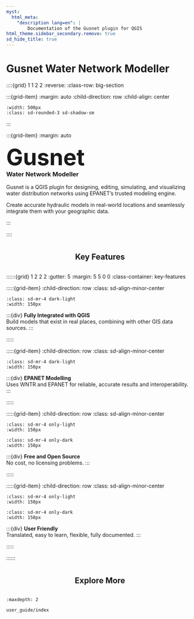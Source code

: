 ```yaml
---
myst:
  html_meta:
    "description lang=en": |
        Documentation of the Gusnet plugin for QGIS
html_theme.sidebar_secondary.remove: true
sd_hide_title: true
---
```

<style>
h2 {
  text-align: center;
  margin-top: 2.5rem;
  margin-bottom: 2rem;
}

.big-section {
  min-height: 80vh
}
.bd-main .bd-content .bd-article-container {
  max-width: 100%;  /* default is 60em */
}
.key-features img {
  max-width: 20vw
}
</style>

# Gusnet Water Network Modeller


::::{grid} 1 1 2 2
:reverse:
:class-row: big-section

:::{grid-item}
:margin: auto
:child-direction: row
:child-align: center

```{image} _static/screenshot.jpg
:width: 500px
:class: sd-rounded-3 sd-shadow-sm
```
:::

:::{grid-item}
:margin: auto

  <h1 style="font-size: 60px; font-weight: bold;margin: 0">Gusnet</h1>
  <h3 style="font-weight: bold; margin-top: 0;">Water Network Modeller</h3>

  Gusnet is a QGIS plugin for designing, editing, simulating, and visualizing water distribution networks using EPANET’s trusted modeling engine.

  Create accurate hydraulic models in real-world locations and seamlessly integrate them with your geographic data.

:::

::::



## Key Features


::::::{grid} 1 2 2 2
:gutter: 5
:margin: 5 5 0 0
:class-container: key-features


:::::{grid-item}
:child-direction: row
:class: sd-align-minor-center

```{image} _static/QGIS_logo_minimal.svg
:class: sd-mr-4 dark-light
:width: 150px
```

:::{div}
**Fully Integrated with QGIS**<br/>
Build models that exist in real places, combining with other GIS data sources.
:::

:::::

:::::{grid-item}
:child-direction: row
:class: sd-align-minor-center

```{image} _static/wntr-logo.png
:class: sd-mr-4 dark-light
:width: 150px
```

:::{div}
**EPANET Modelling**<br/>
Uses WNTR and EPANET for reliable, accurate results and interoperability.
:::

:::::

:::::{grid-item}
:child-direction: row
:class: sd-align-minor-center

```{image} _static/code.svg
:class: sd-mr-4 only-light
:width: 150px
```

```{image} _static/code-white.png
:class: sd-mr-4 only-dark
:width: 150px
```

:::{div}
**Free and Open Source**<br/>
No cost, no licensing problems.
:::

:::::

:::::{grid-item}
:child-direction: row
:class: sd-align-minor-center

```{image} _static/noun-987.svg
:class: sd-mr-4 only-light
:width: 150px
```

```{image} _static/noun-987-white.png
:class: sd-mr-4 only-dark
:width: 150px
```

:::{div}
**User Friendly**<br/>
Translated, easy to learn, flexible, fully documented.
:::

:::::

::::::



## Explore More


```{toctree}
:maxdepth: 2

user_guide/index
```
